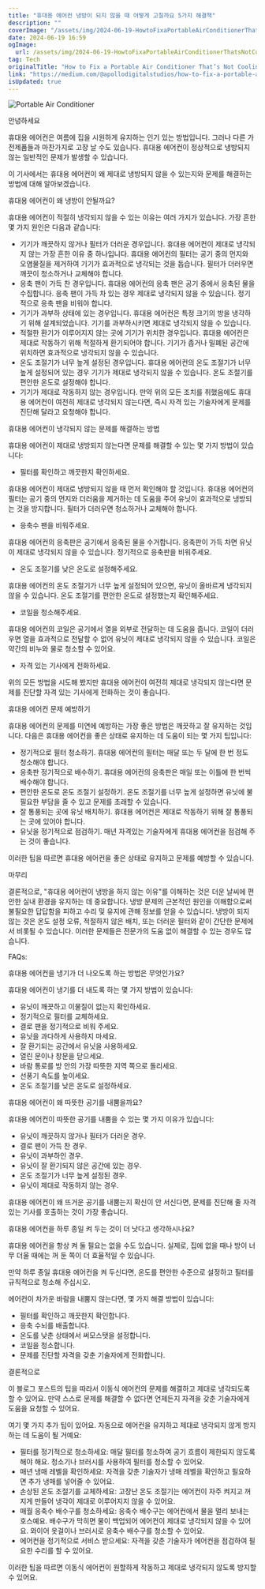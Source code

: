 ```yaml
---
title: "휴대용 에어컨 냉방이 되지 않을 때 어떻게 고칠까요 5가지 해결책"
description: ""
coverImage: "/assets/img/2024-06-19-HowtoFixaPortableAirConditionerThatsNotCooling5Solutions_0.png"
date: 2024-06-19 16:59
ogImage:
  url: /assets/img/2024-06-19-HowtoFixaPortableAirConditionerThatsNotCooling5Solutions_0.png
tag: Tech
originalTitle: "How to Fix a Portable Air Conditioner That’s Not Cooling? (5 Solutions)"
link: "https://medium.com/@apollodigitalstudios/how-to-fix-a-portable-air-conditioner-thats-not-cooling-5-solutions-40d09e460136"
isUpdated: true
---
```


![Portable Air Conditioner](/assets/img/2024-06-19-HowtoFixaPortableAirConditionerThatsNotCooling5Solutions_0.png)

안녕하세요

휴대용 에어컨은 여름에 집을 시원하게 유지하는 인기 있는 방법입니다. 그러나 다른 가전제품들과 마찬가지로 고장 날 수도 있습니다. 휴대용 에어컨이 정상적으로 냉방되지 않는 일반적인 문제가 발생할 수 있습니다.

이 기사에서는 휴대용 에어컨이 왜 제대로 냉방되지 않을 수 있는지와 문제를 해결하는 방법에 대해 알아보겠습니다.

<div class="content-ad"></div>

휴대용 에어컨이 왜 냉방이 안될까요?

휴대용 에어컨이 적절히 냉각되지 않을 수 있는 이유는 여러 가지가 있습니다. 가장 흔한 몇 가지 원인은 다음과 같습니다:

- 기기가 깨끗하지 않거나 필터가 더러운 경우입니다. 휴대용 에어컨이 제대로 냉각되지 않는 가장 흔한 이유 중 하나입니다. 휴대용 에어컨의 필터는 공기 중의 먼지와 오염물질을 제거하여 기기가 효과적으로 냉각되는 것을 돕습니다. 필터가 더러우면 깨끗이 청소하거나 교체해야 합니다.
- 응축 팬이 가득 찬 경우입니다. 휴대용 에어컨의 응축 팬은 공기 중에서 응축된 물을 수집합니다. 응축 팬이 가득 차 있는 경우 제대로 냉각되지 않을 수 있습니다. 정기적으로 응축 팬을 비워야 합니다.
- 기기가 과부하 상태에 있는 경우입니다. 휴대용 에어컨은 특정 크기의 방을 냉각하기 위해 설계되었습니다. 기기를 과부하시키면 제대로 냉각되지 않을 수 있습니다.
- 적절한 환기가 이루어지지 않는 곳에 기기가 위치한 경우입니다. 휴대용 에어컨은 제대로 작동하기 위해 적절하게 환기되어야 합니다. 기기가 좁거나 밀폐된 공간에 위치하면 효과적으로 냉각되지 않을 수 있습니다.
- 온도 조절기가 너무 높게 설정된 경우입니다. 휴대용 에어컨의 온도 조절기가 너무 높게 설정되어 있는 경우 기기가 제대로 냉각되지 않을 수 있습니다. 온도 조절기를 편안한 온도로 설정해야 합니다.
- 기기가 제대로 작동하지 않는 경우입니다. 만약 위의 모든 조치를 취했음에도 휴대용 에어컨이 여전히 제대로 냉각되지 않는다면, 즉시 자격 있는 기술자에게 문제를 진단해 달라고 요청해야 합니다.

휴대용 에어컨이 냉각되지 않는 문제를 해결하는 방법

<div class="content-ad"></div>

휴대용 에어컨이 제대로 냉방되지 않는다면 문제를 해결할 수 있는 몇 가지 방법이 있습니다:

- 필터를 확인하고 깨끗한지 확인하세요.

휴대용 에어컨이 제대로 냉방되지 않을 때 먼저 확인해야 할 것입니다. 휴대용 에어컨의 필터는 공기 중의 먼지와 더러움을 제거하는 데 도움을 주어 유닛이 효과적으로 냉방되는 것을 방지합니다. 필터가 더러우면 청소하거나 교체해야 합니다.

- 응축수 팬을 비워주세요.

<div class="content-ad"></div>

휴대용 에어컨의 응축판은 공기에서 응축된 물을 수거합니다. 응축판이 가득 차면 유닛이 제대로 냉각되지 않을 수 있습니다. 정기적으로 응축판을 비워주세요.

- 온도 조절기를 낮은 온도로 설정해주세요.

휴대용 에어컨의 온도 조절기가 너무 높게 설정되어 있으면, 유닛이 올바르게 냉각되지 않을 수 있습니다. 온도 조절기를 편안한 온도로 설정했는지 확인해주세요.

- 코일을 청소해주세요.

<div class="content-ad"></div>

휴대용 에어컨의 코일은 공기에서 열을 외부로 전달하는 데 도움을 줍니다. 코일이 더러우면 열을 효과적으로 전달할 수 없어 유닛이 제대로 냉각되지 않을 수 있습니다. 코일은 약간의 비누와 물로 청소할 수 있어요.

- 자격 있는 기사에게 전화하세요.

위의 모든 방법을 시도해 봤지만 휴대용 에어컨이 여전히 제대로 냉각되지 않는다면 문제를 진단할 자격 있는 기사에게 전화하는 것이 좋습니다.

휴대용 에어컨 문제 예방하기

<div class="content-ad"></div>

휴대용 에어컨의 문제를 미연에 예방하는 가장 좋은 방법은 깨끗하고 잘 유지하는 것입니다. 다음은 휴대용 에어컨을 좋은 상태로 유지하는 데 도움이 되는 몇 가지 팁입니다:

- 정기적으로 필터 청소하기. 휴대용 에어컨의 필터는 매달 또는 두 달에 한 번 정도 청소해야 합니다.
- 응축판 정기적으로 배수하기. 휴대용 에어컨의 응축판은 매일 또는 이틀에 한 번씩 배수해야 합니다.
- 편안한 온도로 온도 조절기 설정하기. 온도 조절기를 너무 높게 설정하면 유닛에 불필요한 부담을 줄 수 있고 문제를 초래할 수 있습니다.
- 잘 통풍되는 곳에 유닛 배치하기. 휴대용 에어컨은 제대로 작동하기 위해 잘 통풍되는 곳에 있어야 합니다.
- 유닛을 정기적으로 점검하기. 매년 자격있는 기술자에게 휴대용 에어컨을 점검해 주는 것이 좋습니다.

이러한 팁을 따르면 휴대용 에어컨을 좋은 상태로 유지하고 문제를 예방할 수 있습니다.

마무리

<div class="content-ad"></div>

결론적으로, "휴대용 에어컨이 냉방을 하지 않는 이유"를 이해하는 것은 더운 날씨에 편안한 실내 환경을 유지하는 데 중요합니다. 냉방 문제의 근본적인 원인을 이해함으로써 불필요한 답답함을 피하고 수리 및 유지에 관해 정보를 얻을 수 있습니다. 냉방이 되지 않는 것은 온도 설정 오류, 적절하지 않은 배치, 또는 더러운 필터와 같이 간단한 문제에서 비롯될 수 있습니다. 이러한 문제들은 전문가의 도움 없이 해결할 수 있는 경우도 많습니다.

FAQs:

휴대용 에어컨을 냉기가 더 나오도록 하는 방법은 무엇인가요?

휴대용 에어컨이 냉기를 더 내도록 하는 몇 가지 방법이 있습니다:

<div class="content-ad"></div>

- 유닛이 깨끗하고 이물질이 없는지 확인하세요.
- 정기적으로 필터를 교체하세요.
- 결로 팬을 정기적으로 비워 주세요.
- 유닛을 과다하게 사용하지 마세요.
- 잘 환기되는 공간에서 유닛을 사용하세요.
- 열린 문이나 창문을 닫으세요.
- 바람 통로를 방 안의 가장 따뜻한 지역 쪽으로 돌리세요.
- 선풍기 속도를 높이세요.
- 온도 조절기를 낮은 온도로 설정하세요.

휴대용 에어컨이 왜 따뜻한 공기를 내뿜을까요?

휴대용 에어컨이 따뜻한 공기를 내뿜을 수 있는 몇 가지 이유가 있습니다:

- 유닛이 깨끗하지 않거나 필터가 더러운 경우.
- 결로 팬이 가득 찬 경우.
- 유닛이 과부하인 경우.
- 유닛이 잘 환기되지 않은 공간에 있는 경우.
- 온도 조절기가 너무 높게 설정된 경우.
- 유닛이 제대로 작동하지 않는 경우.

<div class="content-ad"></div>

휴대용 에어컨이 왜 뜨거운 공기를 내뿜는지 확신이 안 서신다면, 문제를 진단해 줄 자격 있는 기사를 호출하는 것이 가장 좋습니다.

휴대용 에어컨을 하루 종일 켜 두는 것이 더 낫다고 생각하시나요?

휴대용 에어컨을 항상 켜 둘 필요는 없을 수도 있습니다. 실제로, 집에 없을 때나 방이 너무 더울 때에는 꺼 둔 쪽이 더 효율적일 수 있습니다.

만약 하루 종일 휴대용 에어컨을 켜 두신다면, 온도를 편안한 수준으로 설정하고 필터를 규칙적으로 청소해 주십시오.

<div class="content-ad"></div>

에어컨이 차가운 바람을 내뿜지 않는다면, 몇 가지 해결 방법이 있습니다:

- 필터를 확인하고 깨끗한지 확인합니다.
- 응축 수뇌를 배출합니다.
- 온도를 낮춘 상태에서 써모스탯을 설정합니다.
- 코일을 청소합니다.
- 문제를 진단할 자격을 갖춘 기술자에게 전화합니다.

결론적으로

<div class="content-ad"></div>

이 블로그 포스트의 팁을 따라서 이동식 에어컨의 문제를 해결하고 제대로 냉각되도록 할 수 있어요. 만약 스스로 문제를 해결할 수 없다면 언제든지 자격을 갖춘 기술자에게 도움을 요청할 수 있어요.

여기 몇 가지 추가 팁이 있어요. 자동으로 에어컨을 유지하고 제대로 냉각되지 않게 방지하는 데 도움이 될 거예요:

- 필터를 정기적으로 청소하세요: 매달 필터를 청소하여 공기 흐름이 제한되지 않도록 해야 해요. 청소기나 브러시를 사용하여 필터를 청소할 수 있어요.
- 매년 냉매 레벨을 확인하세요: 자격을 갖춘 기술자가 냉매 레벨을 확인하고 필요하면 추가 냉매를 넣어줄 수 있어요.
- 손상된 온도 조절기를 교체하세요: 고장난 온도 조절기는 에어컨이 자주 켜지고 꺼지게 만들어 냉각이 제대로 이루어지지 않을 수 있어요.
- 매월 응축수 배수구를 청소하세요: 응축수 배수구는 에어컨에서 물을 멀리 보내는 호스예요. 배수구가 막히면 물이 백업되어 에어컨이 제대로 냉각되지 않을 수 있어요. 와이어 옷걸이나 브러시로 응축수 배수구를 청소할 수 있어요.
- 에어컨을 정기적으로 서비스 받으세요: 자격을 갖춘 기술자가 에어컨을 점검하여 필요한 수리를 할 수 있어요.

이러한 팁을 따르면 이동식 에어컨이 원할하게 작동하고 제대로 냉각되지 않도록 방지할 수 있어요.
